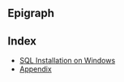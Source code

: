 ## Epigraph


## Index
- [SQL Installation on Windows](handbook/sql_installation.md)
- [Appendix](Appendix.md)

